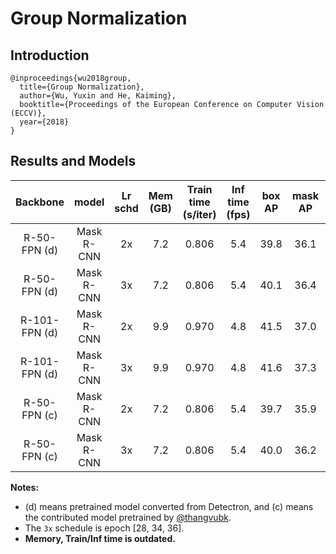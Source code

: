 # Group Normalization

## Introduction

```
@inproceedings{wu2018group,
  title={Group Normalization},
  author={Wu, Yuxin and He, Kaiming},
  booktitle={Proceedings of the European Conference on Computer Vision (ECCV)},
  year={2018}
}
```

## Results and Models

| Backbone      | model      | Lr schd | Mem (GB) | Train time (s/iter) | Inf time (fps) | box AP | mask AP | Download |
|:-------------:|:----------:|:-------:|:--------:|:-------------------:|:--------------:|:------:|:-------:|:--------:|
| R-50-FPN (d)  | Mask R-CNN | 2x      | 7.2      | 0.806               | 5.4            | 39.8   | 36.1    | [model](https://s3.ap-northeast-2.amazonaws.com/open-mmlab/mmdetection/models/gn/mask_rcnn_r50_fpn_gn_2x_20180113-86832cf2.pth) |
| R-50-FPN (d)  | Mask R-CNN | 3x      | 7.2      | 0.806               | 5.4            | 40.1   | 36.4    | [model](https://s3.ap-northeast-2.amazonaws.com/open-mmlab/mmdetection/models/gn/mask_rcnn_r50_fpn_gn_3x_20180113-8e82f48d.pth) |
| R-101-FPN (d) | Mask R-CNN | 2x      | 9.9      | 0.970               | 4.8            | 41.5   | 37.0    | [model](https://s3.ap-northeast-2.amazonaws.com/open-mmlab/mmdetection/models/gn/mask_rcnn_r101_fpn_gn_2x_20180113-9598649c.pth) |
| R-101-FPN (d) | Mask R-CNN | 3x      | 9.9      | 0.970               | 4.8            | 41.6   | 37.3    | [model](https://s3.ap-northeast-2.amazonaws.com/open-mmlab/mmdetection/models/gn/mask_rcnn_r101_fpn_gn_3x_20180113-a14ffb96.pth) |
| R-50-FPN (c)  | Mask R-CNN | 2x      | 7.2      | 0.806               | 5.4            | 39.7   | 35.9    | [model](https://s3.ap-northeast-2.amazonaws.com/open-mmlab/mmdetection/models/gn/mask_rcnn_r50_fpn_gn_contrib_2x_20180113-ec93305c.pth) |
| R-50-FPN (c)  | Mask R-CNN | 3x      | 7.2      | 0.806               | 5.4            | 40.0   | 36.2    | [model](https://s3.ap-northeast-2.amazonaws.com/open-mmlab/mmdetection/models/gn/mask_rcnn_r50_fpn_gn_contrib_3x_20180113-9d230cab.pth) |

**Notes:**
- (d) means pretrained model converted from Detectron, and (c) means the contributed model pretrained by [@thangvubk](https://github.com/thangvubk).
- The `3x` schedule is epoch [28, 34, 36].
- **Memory, Train/Inf time is outdated.**
